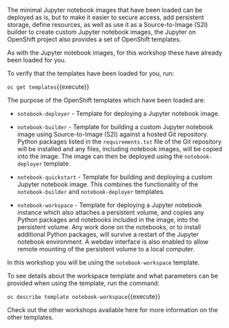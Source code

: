 The minimal Jupyter notebook images that have been loaded can be deployed as is, but to make it easier to secure access, add persistent storage, define resources, as well as use it as a Source-to-Image (S2I) builder to create custom Jupyter notebook images, the Jupyter on OpenShift project also provides a set of OpenShift templates.

As with the Jupyter notebook images, for this workshop these have already been loaded for you.

To verify that the templates have been loaded for you, run:

``oc get templates``{{execute}}

The purpose of the OpenShift templates which have been loaded are:

* `notebook-deployer` - Template for deploying a Jupyter notebook image.

* `notebook-builder` - Template for building a custom Jupyter notebook image using Source-to-Image (S2I) against a hosted Git repository. Python packages listed in the `requirements.txt` file of the Git repository will be installed and any files, including notebook images, will be copied into the image. The image can then be deployed using the `notebook-deployer` template.

* `notebook-quickstart` - Template for building and deploying a custom Jupyter notebook image. This combines the functionality of the `notebook-builder` and `notebook-deployer` templates.

* `notebook-workspace` - Template for deploying a Jupyter notebook instance which also attaches a persistent volume, and copies any Python packages and notebooks included in the image, into the persistent volume. Any work done on the notebooks, or to install additional Python packages, will survive a restart of the Jupyter notebook environment. A webdav interface is also enabled to allow remote mounting of the persistent volume to a local computer.

In this workshop you will be using the `notebook-workspace` template.

To see details about the workspace template and what parameters can be provided when using the template, run the command:

``oc describe template notebook-workspace``{{execute}}

Check out the other workshops available here for more information on the other templates.
